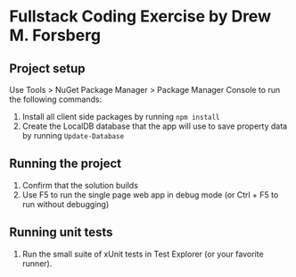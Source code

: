 # Fullstack Coding Exercise by Drew M. Forsberg

## Project setup
Use Tools > NuGet Package Manager > Package Manager Console to run the following commands:

1. Install all client side packages by running `npm install`
2. Create the LocalDB database that the app will use to save property data by running `Update-Database`


## Running the project

1. Confirm that the solution builds
2. Use F5 to run the single page web app in debug mode (or Ctrl + F5 to run without debugging)


## Running unit tests

1. Run the small suite of xUnit tests in Test Explorer (or your favorite runner).